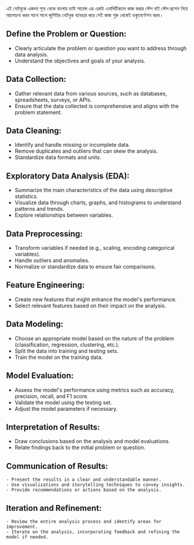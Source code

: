 এই নোটবুকে একদম শূন্য থেকে বাংলায় ডাটা সায়েন্স এর একটা এনালিটিক্যাল কাজ করার স্টেপ বাই স্টেপ প্রসেস নিয়ে আলোচনা করব সাথে সাথে জুপিটার নোটবুক ব্যাবহার করে সেই কাজ শুরু থেকেই ডকুমেন্টেশন করব। 

## Define the Problem or Question:
   - Clearly articulate the problem or question you want to address through data analysis.
   - Understand the objectives and goals of your analysis.

## Data Collection:
   - Gather relevant data from various sources, such as databases, spreadsheets, surveys, or APIs.
   - Ensure that the data collected is comprehensive and aligns with the problem statement.

## Data Cleaning:
   - Identify and handle missing or incomplete data.
   - Remove duplicates and outliers that can skew the analysis.
   - Standardize data formats and units.

## Exploratory Data Analysis (EDA):
   - Summarize the main characteristics of the data using descriptive statistics.
   - Visualize data through charts, graphs, and histograms to understand patterns and trends.
   - Explore relationships between variables.

## Data Preprocessing:
   - Transform variables if needed (e.g., scaling, encoding categorical variables).
   - Handle outliers and anomalies.
   - Normalize or standardize data to ensure fair comparisons.

## Feature Engineering:
   - Create new features that might enhance the model's performance.
   - Select relevant features based on their impact on the analysis.

## Data Modeling:
   - Choose an appropriate model based on the nature of the problem (classification, regression, clustering, etc.).
   - Split the data into training and testing sets.
   - Train the model on the training data.

## Model Evaluation:
   - Assess the model's performance using metrics such as accuracy, precision, recall, and F1 score.
   - Validate the model using the testing set.
   - Adjust the model parameters if necessary.

## Interpretation of Results:
   - Draw conclusions based on the analysis and model evaluations.
   - Relate findings back to the initial problem or question.

## Communication of Results:
    - Present the results in a clear and understandable manner.
    - Use visualizations and storytelling techniques to convey insights.
    - Provide recommendations or actions based on the analysis.

## Iteration and Refinement:
    - Review the entire analysis process and identify areas for improvement.
    - Iterate on the analysis, incorporating feedback and refining the model if needed.